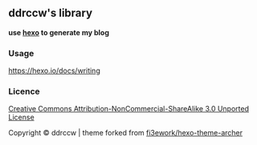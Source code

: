 ## ddrccw's library 

**use [hexo](https://hexo.io/docs/setup) to generate my blog**


### Usage

<https://hexo.io/docs/writing>

### Licence 

[Creative Commons Attribution-NonCommercial-ShareAlike 3.0 Unported License](http://creativecommons.org/licenses/by-nc-sa/3.0/deed.zh)

Copyright © ddrccw  |  theme forked from [fi3ework/hexo-theme-archer](https://github.com/fi3ework/hexo-theme-archer)

